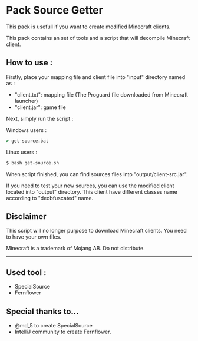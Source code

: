 # Pack Source Getter

This pack is usefull if you want to create modified Minecraft clients.

This pack contains an set of tools and a script that will decompile Minecraft client.

## How to use :
Firstly, place your mapping file and client file into "input" directory named as :
* "client.txt": mapping file (The Proguard file downloaded from Minecraft launcher)
* "client.jar": game file

Next, simply run the script :

Windows users :
```cmd
> get-source.bat
```

Linux users :
```bash
$ bash get-source.sh
```

When script finished, you can find sources files into "output/client-src.jar".

If you need to test your new sources, you can use the modified client located into "output" directory.
This client have different classes name according to "deobfuscated" name.

## Disclaimer
This script will no longer purpose to download Minecraft clients. You need to have your own files.

Minecraft is a trademark of Mojang AB. Do not distribute.

---
## Used tool :
* SpecialSource
* Fernflower

## Special thanks to...
 - @md_5 to create SpecialSource
 - IntelliJ community to create Fernflower.